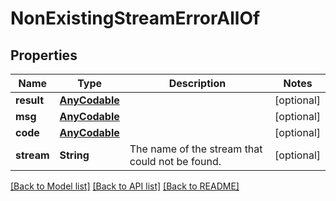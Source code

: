 # NonExistingStreamErrorAllOf

## Properties
Name | Type | Description | Notes
------------ | ------------- | ------------- | -------------
**result** | [**AnyCodable**](.md) |  | [optional] 
**msg** | [**AnyCodable**](.md) |  | [optional] 
**code** | [**AnyCodable**](.md) |  | [optional] 
**stream** | **String** | The name of the stream that could not be found.  | [optional] 

[[Back to Model list]](../README.md#documentation-for-models) [[Back to API list]](../README.md#documentation-for-api-endpoints) [[Back to README]](../README.md)


